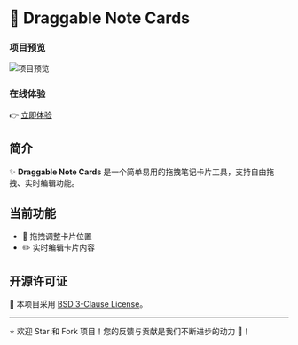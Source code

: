 # 📝 Draggable Note Cards

### 项目预览

![项目预览](https://github.com/user-attachments/assets/9606a8f6-e8a2-40cc-b270-d7ade2a78268)

### 在线体验

👉 [立即体验](https://laurc2004.github.io/draggable-note-cards/)

## 简介

✨ **Draggable Note Cards** 是一个简单易用的拖拽笔记卡片工具，支持自由拖拽、实时编辑功能。

## 当前功能

- 📌 拖拽调整卡片位置
- ✏️ 实时编辑卡片内容

## 开源许可证

📜 本项目采用 [BSD 3-Clause License](https://opensource.org/licenses/BSD-3-Clause)。

---

⭐️ 欢迎 Star 和 Fork 项目！您的反馈与贡献是我们不断进步的动力 💪！
